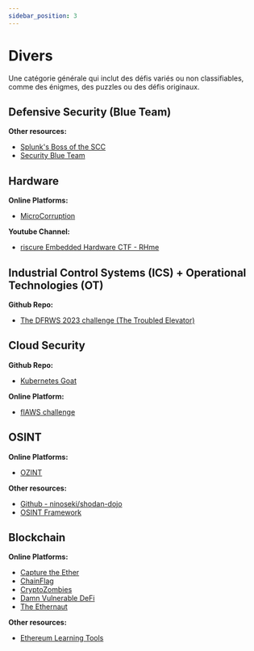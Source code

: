 ```yaml
---
sidebar_position: 3
---
```


# Divers

Une catégorie générale qui inclut des défis variés ou non classifiables, comme des énigmes, des puzzles ou des défis originaux.

## Defensive Security (Blue Team)

**Other resources:**
- [Splunk's Boss of the SCC](https://bots.splunk.com/login?redirect=/)
- [Security Blue Team](https://securityblue.team/)

## Hardware

**Online Platforms:**
- [MicroCorruption](https://microcorruption.com)

**Youtube Channel:**
- [riscure Embedded Hardware CTF - RHme](https://youtube.com/playlist?list=PLhixgUqwRTjwNaT40TqIIagv3b4_bfB7M)

## Industrial Control Systems (ICS) + Operational Technologies (OT)

**Github Repo:**
- [The DFRWS 2023 challenge (The Troubled Elevator)](https://github.com/dfrws/dfrws2023-challenge/tree/main)

## Cloud Security

**Github Repo:**
- [Kubernetes Goat](https://github.com/madhuakula/kubernetes-goat)

**Online Platform:**
- [flAWS challenge](http://flaws.cloud/)

## OSINT

**Online Platforms:**
- [OZINT](https://ozint.eu/)

**Other resources:**
- [Github - ninoseki/shodan-dojo](https://github.com/ninoseki/shodan-dojo)
- [OSINT Framework](https://osintframework.com/)

## Blockchain

**Online Platforms:**
- [Capture the Ether](https://capturetheether.com/)
- [ChainFlag](https://chainflag.org/)
- [CryptoZombies](https://cryptozombies.io/)
- [Damn Vulnerable DeFi](https://www.damnvulnerabledefi.xyz/)
- [The Ethernaut](https://ethernaut.openzeppelin.com/)

**Other resources:**
- [Ethereum Learning Tools](https://ethereum.org/en/developers/learning-tools/)
